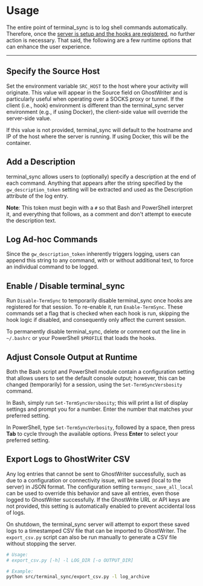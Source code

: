 # Usage

The entire point of terminal_sync is to log shell commands automatically. Therefore, once the [server is setup and the hooks are registered](setup.md), no further action is necessary. That said, the following are a few runtime options that can enhance the user experience.

---

## Specify the Source Host

Set the environment variable `SRC_HOST` to the host where your activity will originate. This value will appear in the Source field on GhostWriter and is particularly useful when operating over a SOCKS proxy or tunnel. If the client (i.e., hook) environment is different than the terminal_sync server environment (e.g., if using Docker), the client-side value will override the server-side value.

If this value is not provided, terminal_sync will default to the hostname and IP of the host where the server is running. If using Docker, this will be the container.

## Add a Description

terminal_sync allows users to (optionally) specify a description at the end of each command. Anything that appears after the string specified by the `gw_description_token` setting will be extracted and used as the Description attribute of the log entry.

**Note**: This token must begin with a `#` so that Bash and PowerShell interpret it, and everything that follows, as a comment and don't attempt to execute the description text.

## Log Ad-hoc Commands

Since the `gw_description_token` inherently triggers logging, users can append this string to any command, with or without additional text, to force an individual command to be logged.

## Enable / Disable terminal_sync

Run `Disable-TermSync` to temporarily disable terminal_sync once hooks are registered for that session. To re-enable it, run `Enable-TermSync`. These commands set a flag that is checked when each hook is run, skipping the hook logic if disabled, and consequently only affect the current session.

To permanently disable terminal_sync, delete or comment out the line in `~/.bashrc` or your PowerShell `$PROFILE` that loads the hooks.

## Adjust Console Output at Runtime

Both the Bash script and PowerShell module contain a configuration setting that allows users to set the default console output; however, this can be changed (temporarily) for a session, using the `Set-TermSyncVersbosity` command.

In Bash, simply run `Set-TermSyncVersbosity`; this will print a list of display settings and prompt you for a number. Enter the number that matches your preferred setting.

In PowerShell, type `Set-TermSyncVerbosity`, followed by a space, then press **Tab** to cycle through the available options. Press **Enter** to select your preferred setting.

## Export Logs to GhostWriter CSV

Any log entries that cannot be sent to GhostWriter successfully, such as due to a configuration or connectivity issue, will be saved (local to the server) in JSON format. The configuration setting `termsync_save_all_local` can be used to override this behavior and save all entries, even those logged to GhostWriter successfully. If the GhostWrite URL or API keys are not provided, this setting is automatically enabled to prevent accidental loss of logs.

On shutdown, the terminal_sync server will attempt to export these saved logs to a timestamped CSV file that can be imported to GhostWriter. The `export_csv.py` script can also be run manually to generate a CSV file without stopping the server.

```bash
# Usage:
# export_csv.py [-h] -l LOG_DIR [-o OUTPUT_DIR]

# Example:
python src/terminal_sync/export_csv.py -l log_archive
```
